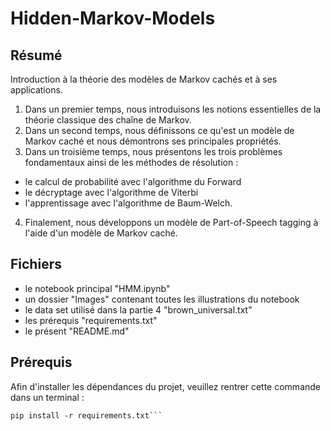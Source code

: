 # Hidden-Markov-Models

## Résumé

Introduction à la théorie des modèles de Markov cachés et à ses applications.  

1) Dans un premier temps, nous introduisons les notions essentielles de la théorie classique des chaîne de Markov.  
2) Dans un second temps, nous définissons ce qu'est un modèle de Markov caché et nous démontrons ses principales propriétés.   
3) Dans un troisième temps, nous présentons les trois problèmes fondamentaux ainsi de les méthodes de résolution : 
* le calcul de probabilité avec l'algorithme du Forward
* le décryptage avec l'algorithme de Viterbi
* l'apprentissage avec l'algorithme de Baum-Welch. 

4) Finalement, nous développons un modèle de Part-of-Speech tagging à l'aide d'un modèle de Markov caché.

## Fichiers 

* le notebook principal "HMM.ipynb"
* un dossier "Images" contenant toutes les illustrations du notebook
* le data set utilisé dans la partie 4 "brown_universal.txt"
* les prérequis "requirements.txt"
* le présent "README.md"

## Prérequis

Afin d'installer les dépendances du projet, veuillez rentrer cette commande dans un terminal : 

```
pip install -r requirements.txt```
